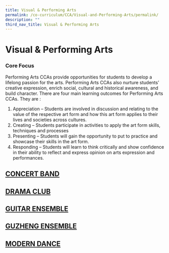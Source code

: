 ```yaml
---
title: Visual & Performing Arts
permalink: /co-curriculum/CCA/Visual-and-Performing-Arts/permalink/
description: ""
third_nav_title: Visual & Performing Arts
---
```



Visual & Performing Arts
========================

### Core Focus

  
Performing Arts CCAs provide opportunities for students to develop a lifelong passion for the arts. Performing Arts CCAs also nurture students’ creative expression, enrich social, cultural and historical awareness, and build character. There are four main learning outcomes for Performing Arts CCAs. They are :  

1.  Appreciation – Students are involved in discussion and relating to the value of the respective art form and how this art form applies to their lives and societies across cultures.
2.  Creating – Students participate in activities to apply the art form skills, techniques and processes
3.  Presenting – Students will gain the opportunity to put to practice and showcase their skills in the art form.
4.  Responding – Students will learn to think critically and show confidence in their ability to reflect and express opinion on arts expression and performances.


## [CONCERT BAND](/Concert-Band/permalink/)

## [DRAMA CLUB](/Drama-Club/permalink/)

## [GUITAR ENSEMBLE](/Guitar-Ensemble/permalink/)

## [GUZHENG ENSEMBLE](/Guzheng-Ensemble/permalink/)

## [MODERN DANCE](/Modern-Dance/permalink/)